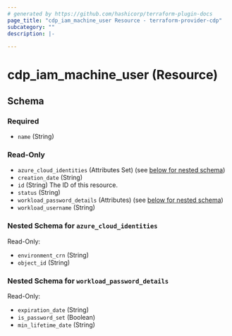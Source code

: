 ```yaml
---
# generated by https://github.com/hashicorp/terraform-plugin-docs
page_title: "cdp_iam_machine_user Resource - terraform-provider-cdp"
subcategory: ""
description: |-
  
---
```


# cdp_iam_machine_user (Resource)





<!-- schema generated by tfplugindocs -->
## Schema

### Required

- `name` (String)

### Read-Only

- `azure_cloud_identities` (Attributes Set) (see [below for nested schema](#nestedatt--azure_cloud_identities))
- `creation_date` (String)
- `id` (String) The ID of this resource.
- `status` (String)
- `workload_password_details` (Attributes) (see [below for nested schema](#nestedatt--workload_password_details))
- `workload_username` (String)

<a id="nestedatt--azure_cloud_identities"></a>
### Nested Schema for `azure_cloud_identities`

Read-Only:

- `environment_crn` (String)
- `object_id` (String)


<a id="nestedatt--workload_password_details"></a>
### Nested Schema for `workload_password_details`

Read-Only:

- `expiration_date` (String)
- `is_password_set` (Boolean)
- `min_lifetime_date` (String)


